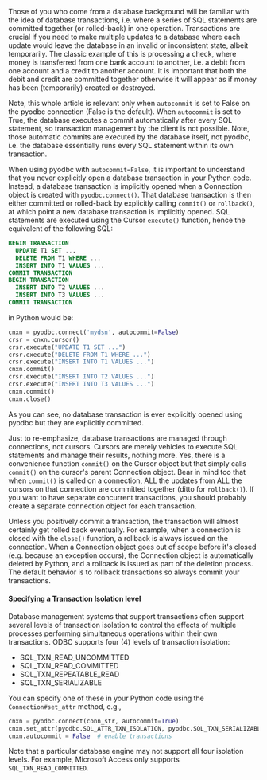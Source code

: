 Those of you who come from a database background will be familiar with the idea of database transactions, i.e. where a series of SQL statements are committed together (or rolled-back) in one operation. Transactions are crucial if you need to make multiple updates to a database where each update would leave the database in an invalid or inconsistent state, albeit temporarily. The classic example of this is processing a check, where money is transferred from one bank account to another, i.e. a debit from one account and a credit to another account. It is important that both the debit and credit are committed together otherwise it will appear as if money has been (temporarily) created or destroyed.

Note, this whole article is relevant only when `autocommit` is set to False on the pyodbc connection (False is the default). When `autocommit` is set to True, the database executes a commit automatically after every SQL statement, so transaction management by the client is not possible. Note, those automatic commits are executed by the database itself, not pyodbc, i.e. the database essentially runs every SQL statement within its own transaction.

When using pyodbc with `autocommit=False`, it is important to understand that you never explicitly open a database transaction in your Python code. Instead, a database transaction is implicitly opened when a Connection object is created with `pyodbc.connect()`. That database transaction is then either committed or rolled-back by explicitly calling `commit()` or `rollback()`, at which point a new database transaction is implicitly opened. SQL statements are executed using the Cursor `execute()` function, hence the equivalent of the following SQL:
```sql
BEGIN TRANSACTION
  UPDATE T1 SET ...
  DELETE FROM T1 WHERE ...
  INSERT INTO T1 VALUES ...
COMMIT TRANSACTION
BEGIN TRANSACTION
  INSERT INTO T2 VALUES ...
  INSERT INTO T3 VALUES ...
COMMIT TRANSACTION
```
in Python would be:
```python
cnxn = pyodbc.connect('mydsn', autocommit=False)
crsr = cnxn.cursor()
crsr.execute("UPDATE T1 SET ...")
crsr.execute("DELETE FROM T1 WHERE ...")
crsr.execute("INSERT INTO T1 VALUES ...")
cnxn.commit()
crsr.execute("INSERT INTO T2 VALUES ...")
crsr.execute("INSERT INTO T3 VALUES ...")
cnxn.commit()
cnxn.close()
```
As you can see, no database transaction is ever explicitly opened using pyodbc but they are explicitly committed.

Just to re-emphasize, database transactions are managed through connections, not cursors. Cursors are merely vehicles to execute SQL statements and manage their results, nothing more. Yes, there is a convenience function `commit()` on the Cursor object but that simply calls `commit()` on the cursor's parent Connection object. Bear in mind too that when `commit()` is called on a connection, ALL the updates from ALL the cursors on that connection are committed together (ditto for `rollback()`). If you want to have separate concurrent transactions, you should probably create a separate connection object for each transaction.

Unless you positively commit a transaction, the transaction will almost certainly get rolled back eventually. For example, when a connection is closed with the `close()` function, a rollback is always issued on the connection. When a Connection object goes out of scope before it's closed (e.g. because an exception occurs), the Connection object is automatically deleted by Python, and a rollback is issued as part of the deletion process.  The default behavior is to rollback transactions so always commit your transactions.

#### Specifying a Transaction Isolation level

Database management systems that support transactions often support several levels of transaction isolation to control the effects of multiple processes performing simultaneous operations within their own transactions. ODBC supports four (4) levels of transaction isolation:

- SQL_TXN_READ_UNCOMMITTED
- SQL_TXN_READ_COMMITTED
- SQL_TXN_REPEATABLE_READ
- SQL_TXN_SERIALIZABLE

You can specify one of these in your Python code using the `Connection#set_attr` method, e.g.,

```python
cnxn = pyodbc.connect(conn_str, autocommit=True)
cnxn.set_attr(pyodbc.SQL_ATTR_TXN_ISOLATION, pyodbc.SQL_TXN_SERIALIZABLE)
cnxn.autocommit = False  # enable transactions
```

Note that a particular database engine may not support all four isolation levels. For example, Microsoft Access only supports `SQL_TXN_READ_COMMITTED`.